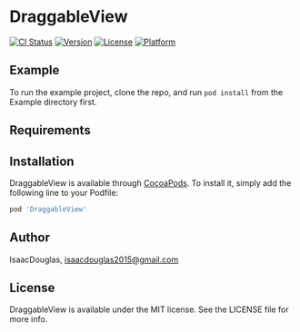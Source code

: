 # DraggableView

[![CI Status](https://img.shields.io/travis/IsaacDouglas/DraggableView.svg?style=flat)](https://travis-ci.org/IsaacDouglas/DraggableView)
[![Version](https://img.shields.io/cocoapods/v/DraggableView.svg?style=flat)](https://cocoapods.org/pods/DraggableView)
[![License](https://img.shields.io/cocoapods/l/DraggableView.svg?style=flat)](https://cocoapods.org/pods/DraggableView)
[![Platform](https://img.shields.io/cocoapods/p/DraggableView.svg?style=flat)](https://cocoapods.org/pods/DraggableView)

## Example

To run the example project, clone the repo, and run `pod install` from the Example directory first.

## Requirements

## Installation

DraggableView is available through [CocoaPods](https://cocoapods.org). To install
it, simply add the following line to your Podfile:

```ruby
pod 'DraggableView'
```

## Author

IsaacDouglas, isaacdouglas2015@gmail.com

## License

DraggableView is available under the MIT license. See the LICENSE file for more info.
